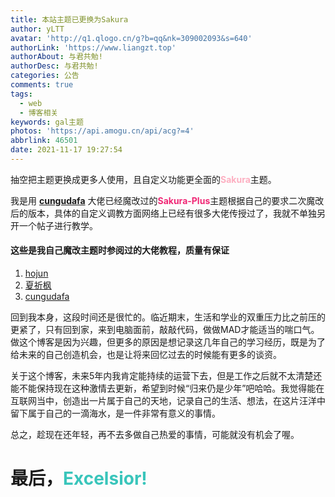 ```yaml
---
title: 本站主题已更换为Sakura
author: yLTT
avatar: 'http://q1.qlogo.cn/g?b=qq&nk=309002093&s=640'
authorLink: 'https://www.liangzt.top'
authorAbout: 与君共勉!
authorDesc: 与君共勉!
categories: 公告
comments: true
tags:
  - web
  - 博客相关
keywords: gal主题
photos: 'https://api.amogu.cn/api/acg?=4'
abbrlink: 46501
date: 2021-11-17 19:27:54
---
```


抽空把主题更换成更多人使用，且自定义功能更全面的<font color =fdafc1>**Sakura**</font>主题。

我是用 **[cungudafa](https://gitee.com/cungudafa)** 大佬已经魔改过的<font color =f02775>**Sakura-Plus**</font>主题根据自己的要求二次魔改后的版本，具体的自定义调教方面网络上已经有很多大佬传授过了，我就不单独另开一个帖子进行教学。

#### 这些是我自己魔改主题时参阅过的大佬教程，质量有保证

1. [hojun](https://docs.hojun.cn/sakura/docs  )  
2. [夏祈枫](https://flymc.cc/Sakura/)
3. [cungudafa](https://gitee.com/cungudafa/hexo-theme-sakuraplus)

回到我本身，这段时间还是很忙的。临近期末，生活和学业的双重压力比之前压的更紧了，只有回到家，来到电脑面前，敲敲代码，做做MAD才能适当的喘口气。做这个博客是因为兴趣，但更多的原因是想记录这几年自己的学习经历，既是为了给未来的自己创造机会，也是让将来回忆过去的时候能有更多的谈资。

关于这个博客，未来5年内我肯定能持续的运营下去，但是工作之后就不太清楚还能不能保持现在这种激情去更新，希望到时候“归来仍是少年”吧哈哈。我觉得能在互联网当中，创造出一片属于自己的天地，记录自己的生活、想法，在这片汪洋中留下属于自己的一滴海水，是一件非常有意义的事情。

总之，趁现在还年轻，再不去多做自己热爱的事情，可能就没有机会了喔。

# 最后，<font color=#39c5bb>**Excelsior**!</font>

